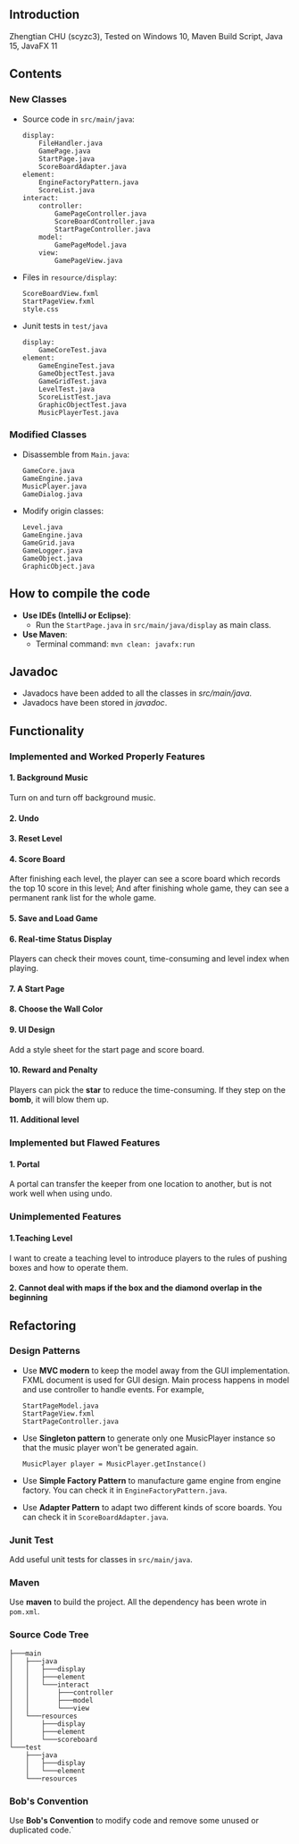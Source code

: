 ## Introduction
Zhengtian CHU (scyzc3), Tested on Windows 10, Maven Build Script, Java 15, JavaFX 11

## Contents
### New Classes
- Source code in ```src/main/java```:
  ```
  display:
      FileHandler.java
      GamePage.java
      StartPage.java
      ScoreBoardAdapter.java
  element:
      EngineFactoryPattern.java
      ScoreList.java
  interact:
      controller:
          GamePageController.java
          ScoreBoardController.java
          StartPageController.java
      model:
          GamePageModel.java
      view:
          GamePageView.java
  ```
- Files in ```resource/display```:
  ```
  ScoreBoardView.fxml
  StartPageView.fxml
  style.css
  ```
- Junit tests in ```test/java```
  ```
  display:
      GameCoreTest.java
  element:
      GameEngineTest.java
      GameObjectTest.java
      GameGridTest.java
      LevelTest.java
      ScoreListTest.java
      GraphicObjectTest.java
      MusicPlayerTest.java
  ```
### Modified Classes
- Disassemble from `````Main.java`````:
    ```
    GameCore.java 
    GameEngine.java 
    MusicPlayer.java
    GameDialog.java
    ```
- Modify origin classes: 
    ```
    Level.java
    GameEngine.java
    GameGrid.java
    GameLogger.java
    GameObject.java
    GraphicObject.java
    ```
  
## How to compile the code
- **Use IDEs (IntelliJ or Eclipse)**:
  - Run the ```StartPage.java``` in ```src/main/java/display``` as main class.
- **Use Maven**:
  - Terminal command: ```mvn clean: javafx:run```
    
## Javadoc
- Javadocs have been added to all the classes in *src/main/java*.
- Javadocs have been stored in *javadoc*.

## Functionality
### Implemented and Worked Properly Features
#### 1. Background Music 
Turn on and turn off background music.
#### 2. Undo
#### 3. Reset Level
#### 4. Score Board
After finishing each level, the player can see a score board which records the top 10 score in this level; And after finishing whole game, they can see a permanent rank list for the whole game.
#### 5. Save and Load Game
#### 6. Real-time Status Display
Players can check their moves count, time-consuming and level index when playing.
#### 7. A Start Page
#### 8. Choose the Wall Color
#### 9. UI Design
Add a style sheet for the start page and score board.
#### 10. Reward and Penalty
Players can pick the **star** to reduce the time-consuming. If they step on the **bomb**, it will blow them up.
#### 11. Additional level

### Implemented but Flawed Features
#### 1. Portal
A portal can transfer the keeper from one location to another, but is not work well when using undo. 
### Unimplemented Features
#### 1.Teaching Level
I want to create a teaching level to introduce players to the rules of pushing boxes and how to operate them.
#### 2. Cannot deal with maps if the box and the diamond overlap in the beginning

## Refactoring
### Design Patterns
- Use **MVC modern** to keep the model away from the GUI implementation. FXML document is used for GUI design. Main process happens in model and use controller to handle events. For example,
    ```
    StartPageModel.java
    StartPageView.fxml
    StartPageController.java
    ```

- Use **Singleton pattern** to generate only one MusicPlayer instance so that the music player won't be generated again. 
    ```
    MusicPlayer player = MusicPlayer.getInstance()
    ``` 
  
- Use **Simple Factory Pattern** to manufacture game engine from engine factory. You can check it in ```EngineFactoryPattern.java```.

- Use **Adapter Pattern** to adapt two different kinds of score boards. You can check it in ```ScoreBoardAdapter.java```.

### Junit Test
Add useful unit tests for classes in ```src/main/java```.

### Maven
Use **maven** to build the project. All the dependency has been wrote in ```pom.xml```.

### Source Code Tree
```
├───main
│   ├───java
│   │   ├───display
│   │   ├───element
│   │   └───interact
│   │       ├───controller
│   │       ├───model
│   │       └───view
│   └───resources
│       ├───display
│       ├───element
│       └───scoreboard
└───test
    ├───java
    │   ├───display
    │   └───element
    └───resources
```

### Bob's Convention
Use **Bob's Convention** to modify code and remove some unused or duplicated code.`



